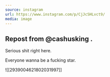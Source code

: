 ```yaml
---
source: instagram
url: https://www.instagram.com/p/CjJcSHLvct9/
media: image
---
```


## Repost from @cashusking .

Serious shit right here.

Everyone wanna be a fucking star.

![[2939004621802031997]]

